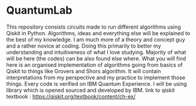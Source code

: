 # QuantumLab
This repository consists circuits made to run different algorithms using Qiskit in Python. 
Algorithms, ideas and everything else will be explained to the best of my knowledge. I am much more of a theory and concept guy and a rather novice at coding.
Doing this primarily to better my understanding and intuitiveness of what I love studying.
Majority of what will be here (the codes) can be also found else where. What you will find here is an organised implementation of algorithms going from basics of Qiskit to things like Grovers and Shors algorithm.
It will contain interpretations from my perspective and my practice to implement those things.
Every code is verified on IBM Quantum Experience.
I will be using library which is opened sourced and developed by IBM.
link to qiskit textbook : https://qiskit.org/textbook/content/ch-ex/
